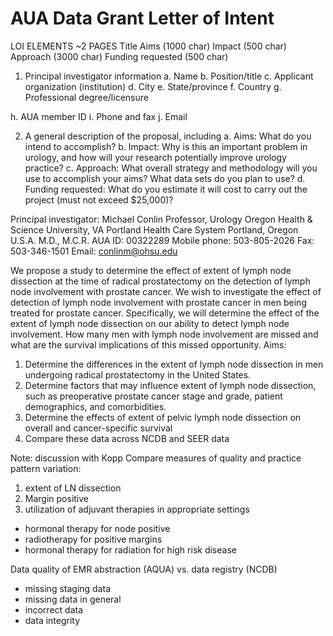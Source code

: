 # AUA Data Grant Letter of Intent

LOI ELEMENTS ~2 PAGES
Title Aims (1000 char)
Impact (500 char)
Approach (3000 char)
Funding requested (500 char)

1. Principal investigator information
a. Name
b. Position/title
c. Applicant organization (institution)
d. City e. State/province
f. Country
g. Professional degree/licensure

h. AUA member ID
i. Phone and fax
j. Email

2. A general description of the proposal, including
a. Aims: What do you intend to accomplish?
b. Impact: Why is this an important problem in urology, and how will your research potentially improve urology practice?
c. Approach: What overall strategy and methodology will you use to accomplish your aims? What data sets do you plan to use?
d. Funding requested: What do you estimate it will cost to carry out the project (must not exceed $25,000)?

Principal investigator:
Michael Conlin
Professor, Urology
Oregon Health & Science University, VA Portland Health Care System
Portland, Oregon
U.S.A.
M.D., M.C.R.
AUA ID: 00322289
Mobile phone: 503-805-2026
Fax: 503-346-1501
Email: conlinm@ohsu.edu

We propose a study to determine the effect of extent of lymph node dissection at the time of radical prostatectomy on the detection of lymph node involvement with prostate cancer.
We wish to investigate the effect of detection of lymph node involvement with prostate cancer in men being treated for prostate cancer. Specifically, we will determine the effect of the extent of lymph node dissection on our ability to detect lymph node involvement. How many men with lymph node involvement are missed and what are the survival implications of this missed opportunity.
Aims:
1.  Determine the differences in the extent of lymph node dissection in men undergoing radical prostatectomy in the United States.
2. Determine factors that may influence extent of lymph node dissection, such as preoperative prostate cancer stage and grade, patient demographics, and comorbidities.
3. Determine the effects of extent of pelvic lymph node dissection on overall and cancer-specific survival
4. Compare these data across NCDB and SEER data


Note: discussion with Kopp
Compare measures of quality and practice pattern variation:
1. extent of LN dissection
2. Margin positive
3. utilization of adjuvant therapies in appropriate settings
  - hormonal therapy for node positive
  - radiotherapy for positive margins
  - hormonal therapy for radiation for high risk disease

Data quality of EMR abstraction (AQUA) vs. data registry (NCDB)
- missing staging data
- missing data in general
- incorrect data
- data integrity
